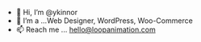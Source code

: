 - 👋 Hi, I’m @ykinnor
- 👀 I’m a ...Web Designer, WordPress, Woo-Commerce
- 📫 Reach me ... hello@loopanimation.com